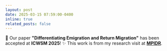 ```yaml
---
layout: post
date: 2025-03-15 07:59:00-0400
inline: true
related_posts: false
---
```


🎉 Our paper **"Differentiating Emigration and Return Migration"** has been accepted at **ICWSM 2025**! ✨ This work is from my research visit at **[MPIDR](https://www.demogr.mpg.de/en)**.